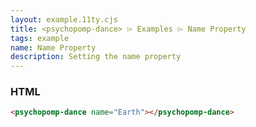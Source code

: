 ```yaml
---
layout: example.11ty.cjs
title: <psychopomp-dance> ⌲ Examples ⌲ Name Property
tags: example
name: Name Property
description: Setting the name property
---
```


<psychopomp-dance name="Earth"></psychopomp-dance>

<h3>HTML</h3>

```html
<psychopomp-dance name="Earth"></psychopomp-dance>
```
